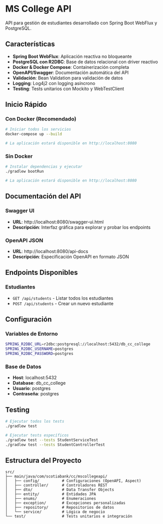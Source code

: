 # MS College API

API para gestión de estudiantes desarrollado con Spring Boot WebFlux y PostgreSQL.

## Características

- **Spring Boot WebFlux**: Aplicación reactiva no bloqueante
- **PostgreSQL con R2DBC**: Base de datos relacional con driver reactivo
- **Docker & Docker Compose**: Containerización completa
- **OpenAPI/Swagger**: Documentación automática del API
- **Validación**: Bean Validation para validación de datos
- **Logging**: Log4j2 con logging asíncrono
- **Testing**: Tests unitarios con Mockito y WebTestClient

## Inicio Rápido

### Con Docker (Recomendado)

```bash
# Iniciar todos los servicios
docker-compose up --build

# La aplicación estará disponible en http://localhost:8080
```

### Sin Docker

```bash
# Instalar dependencias y ejecutar
./gradlew bootRun

# La aplicación estará disponible en http://localhost:8080
```

## Documentación del API

### Swagger UI

- **URL**: http://localhost:8080/swagger-ui.html
- **Descripción**: Interfaz gráfica para explorar y probar los endpoints

### OpenAPI JSON

- **URL**: http://localhost:8080/api-docs
- **Descripción**: Especificación OpenAPI en formato JSON

## Endpoints Disponibles

### Estudiantes

- `GET /api/students` - Listar todos los estudiantes
- `POST /api/students` - Crear un nuevo estudiante

## Configuración

### Variables de Entorno

```bash
SPRING_R2DBC_URL=r2dbc:postgresql://localhost:5432/db_cc_college
SPRING_R2DBC_USERNAME=postgres
SPRING_R2DBC_PASSWORD=postgres
```

### Base de Datos

- **Host**: localhost:5432
- **Database**: db_cc_college
- **Usuario**: postgres
- **Contraseña**: postgres

## Testing

```bash
# Ejecutar todos los tests
./gradlew test

# Ejecutar tests específicos
./gradlew test --tests StudentServiceTest
./gradlew test --tests StudentControllerTest
```

## Estructura del Proyecto

```plaintext
src/
├── main/java/com/scotiabank/cc/mscollegeapi/
│   ├── config/          # Configuraciones (OpenAPI, Aspect)
│   ├── controller/      # Controladores REST
│   ├── dto/             # Data Transfer Objects
│   ├── entity/          # Entidades JPA
│   ├── enums/           # Enumeraciones
│   ├── exception/       # Excepciones personalizadas
│   ├── repository/      # Repositorios de datos
│   └── service/         # Lógica de negocio
└── test/                # Tests unitarios e integración
```
